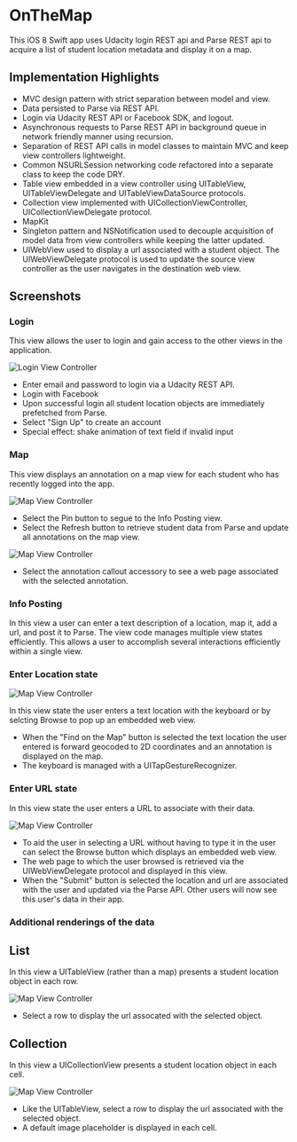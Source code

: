 # OnTheMap
This iOS 8 Swift app uses Udacity login REST api and Parse REST api to acquire a list of student location metadata and display it on a map.

## Implementation Highlights

* MVC design pattern with strict separation between model and view.
* Data persisted to Parse via REST API.
* Login via Udacity REST API or Facebook SDK, and logout.
* Asynchronous requests to Parse REST API in background queue in network friendly manner using recursion.
* Separation of REST API calls in model classes to maintain MVC and keep view controllers lightweight.
* Common NSURLSession networking code refactored into a separate class to keep the code DRY.
* Table view embedded in a view controller using UITableView, UITableViewDelegate and UITableViewDataSource protocols.
* Collection view implemented with UICollectionViewController, UICollectionViewDelegate protocol.
* MapKit
* Singleton pattern and NSNotification used to decouple acquisition of model data from view controllers while keeping the latter updated.
* UIWebView used to display a url associated with a student object. The UIWebViewDelegate protocol is used to update the source view controller as the user navigates in the destination web view.


## Screenshots

### Login

This view allows the user to login and gain access to the other views in the application.

![Login View Controller](/../screenshots/screenshots/OnTheMap_screenshot_Login.png?raw=true "Login View Controller")

* Enter email and password to login via a Udacity REST API.
* Login with Facebook
* Upon successful login all student location objects are immediately prefetched from Parse.
* Select "Sign Up" to create an account
* Special effect: shake animation of text field if invalid input

### Map

This view displays an annotation on a map view for each student who has recently logged into the app.

![Map View Controller](/../screenshots/screenshots/OnTheMap_screenshot_map.png?raw=true "Map View Controller")

* Select the Pin button to segue to the Info Posting view.
* Select the Refresh button to retrieve student data from Parse and update all annotations on the map view. 

![Map View Controller](/../screenshots/screenshots/OnTheMap_screenshot_map_pin_menu.png?raw=true "Map View Controller")

* Select the annotation callout accessory to see a web page associated with the selected annotation.

### Info Posting

In this view a user can enter a text description of a location, map it, add a url, and post it to Parse. The view code manages multiple view states efficiently. This allows a user to accomplish several interactions efficiently within a single view.

### Enter Location state

![Map View Controller](/../screenshots/screenshots/OnTheMap_screenshot_your_location.png?raw=true "Map View Controller")

In this view state the user enters a text location with the keyboard or by selcting Browse to pop up an embedded web view.

* When the "Find on the Map" button is selected the text location the user entered is forward geocoded to 2D coordinates and an annotation is displayed on the map.
* The keyboard is managed with a UITapGestureRecognizer.

### Enter URL state

In this view state the user enters a URL to associate with their data.

![Map View Controller](/../screenshots/screenshots/OnTheMap_screenshot_url.png?raw=true "Map View Controller")

* To aid the user in selecting a URL without having to type it in the user can select the Browse button which displays an embedded web view. 
* The web page to which the user browsed is retrieved via the UIWebViewDelegate protocol and displayed in this view.
* When the "Submit" button is selected the location and url are associated with the user and updated via the Parse API. Other users will now see this user's data in their app.

### Additional renderings of the data

## List

In this view a UITableView (rather than a map) presents a student location object in each row.

![Map View Controller](/../screenshots/screenshots/OnTheMap_screenshot_table.png?raw=true "Map View Controller")

* Select a row to display the url assocated with the selected object.

## Collection

In this view a UICollectionView presents a student location object in each cell.

![Map View Controller](/../screenshots/screenshots/OnTheMap_screenshot_collectionView.png?raw=true "Map View Controller")

* Like the UITableView, select a row to display the url associated with the selected object.
* A default image placeholder is displayed in each cell.



###
